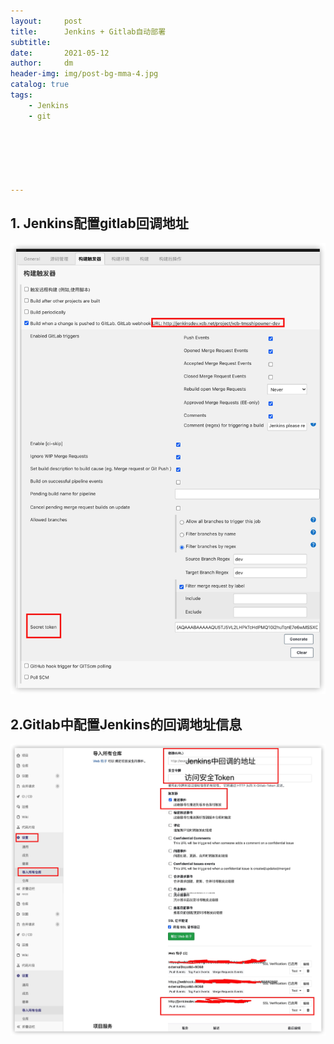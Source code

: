 ```yaml
---
layout:     post
title:      Jenkins + Gitlab自动部署
subtitle:   
date:       2021-05-12
author:     dm
header-img: img/post-bg-mma-4.jpg
catalog: true
tags:
    - Jenkins
    - git






---
```




## 1. Jenkins配置gitlab回调地址

![Jenkins配置gitlab自动部署](https://raw.githubusercontent.com/DongMing0103/MarkdownCloudImage/master/data/Jenkins%E9%85%8D%E7%BD%AEgitlab%E8%87%AA%E5%8A%A8%E9%83%A8%E7%BD%B2.jpg)



## 2.Gitlab中配置Jenkins的回调地址信息

![Gitlab配置Jenkins回调地址](https://raw.githubusercontent.com/DongMing0103/MarkdownCloudImage/master/data/Gitlab%E9%85%8D%E7%BD%AEJenkins.jpg)

